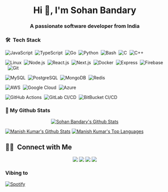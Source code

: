 <h1 align="center">Hi 👋, I'm Sohan Bandary</h1>
<h3 align="center">A passionate software developer from India </h3>

<!-- <p align="left"> <img src="https://komarev.com/ghpvc/?username=sohan2410&label=Profile%20views&color=0e75b6&style=flat" alt="sohan2410" /> </p>


- 👨‍💻 All of my projects are available at [portfolio](https:sohanbandary.com/)

- 💬 Ask me about **python, node, express**

- 📫 How to reach me **bandarysohan24@gmail.com**

-->

### 🛠 &nbsp;Tech Stack

![JavaScript](https://img.shields.io/badge/-JavaScript-05122A?style=flat&logo=javascript)&nbsp;
![TypeScript](https://img.shields.io/badge/-TypeScript-05122A?style=flat&logo=typescript)&nbsp;
![Go](https://img.shields.io/badge/-Go-05122A?style=flat&logo=go)&nbsp;
![Python](https://img.shields.io/badge/-Python-05122A?style=flat&logo=python)&nbsp;
![Bash](https://img.shields.io/badge/-Bash-05122A?style=flat&logo=gnu-bash)&nbsp;
![C](https://img.shields.io/badge/-C-05122A?style=flat&logo=c)&nbsp;
![C++](https://img.shields.io/badge/-C++-05122A?style=flat&logo=c%2B%2B&logoColor=00599C)&nbsp;

![Linux](https://img.shields.io/badge/-Linux-05122A?style=flat&logo=linux)&nbsp;
![Node.js](https://img.shields.io/badge/-Node.js-05122A?style=flat&logo=node.js)&nbsp;
![React.js](https://img.shields.io/badge/-React-05122A?style=flat&logo=react)&nbsp;
![Next.js](https://img.shields.io/badge/-Next.js-05122A?style=flat&logo=next.js)&nbsp;
![Docker](https://img.shields.io/badge/-Docker-05122A?style=flat&logo=docker)&nbsp;
![Express](https://img.shields.io/badge/-Express.js-05122A?style=flat&logo=express)&nbsp;
![Firebase](https://img.shields.io/badge/-Firebase-05122A?style=flat&logo=firebase)&nbsp;
![Git](https://img.shields.io/badge/-Git-05122A?style=flat&logo=git)&nbsp;

![MySQL](https://img.shields.io/badge/-MySQL-05122A?style=flat&logo=mysql)&nbsp;
![PostgreSQL](https://img.shields.io/badge/-PostgreSQL-05122A?style=flat&logo=postgresql)&nbsp;
![MongoDB](https://img.shields.io/badge/-MongoDB-05122A?style=flat&logo=mongodb)&nbsp;
![Redis](https://img.shields.io/badge/-Redis-05122A?style=flat&logo=redis)&nbsp;

![AWS](https://img.shields.io/badge/-AWS-05122A?style=flat&logo=amazon)&nbsp;
![Google Cloud](https://img.shields.io/badge/-Google%20Cloud-05122A?style=flat&logo=google-cloud)&nbsp;
![Azure](https://img.shields.io/badge/Azure-05122A?style=flat&logo=microsoft-azure)&nbsp;

![GitHub Actions](https://img.shields.io/badge/-GitHub%20Actions-05122A?style=flat&logo=github-actions)&nbsp;
![GitLab CI/CD](https://img.shields.io/badge/-GitLab%20CI%2FCD-05122A?style=flat&logo=gitlab)&nbsp;
![BitBucket CI/CD](https://img.shields.io/badge/-BitBucket%20CI%2FCD-05122A?style=flat&logo=bitbucket)&nbsp;


<!--START_SECTION:waka-->
<!--END_SECTION:waka-->

### 👀 My Github Stats

<p align="center"> <a href="https://git.io/streak-stats"><img alt="Sohan Bandary's Github Stats" src="http://github-readme-streak-stats.herokuapp.com?user=sohan2410&theme=onedark&hide_border=true" /></a> </p>
<a href="https://github.com/sohan2410/github-readme-stats"><img alt="Manish Kumar's Github Stats" src="https://github-readme-stats.vercel.app/api?username=sohan2410&show_icons=true&count_private=true&theme=github_dark&hide_border=true&bg_color=0D1117" /></a> 
<a href="https://github.com/sohan2410/github-readme-stats"><img alt="Manish Kumar's Top Languages" src="https://github-readme-stats.vercel.app/api/top-langs/?username=sohan2410&langs_count=8&count_private=true&layout=compact&theme=react&hide_border=true&bg_color=0D1117" /></a> 

## 🤝🏻 &nbsp;Connect with Me

<p align="center">
<a href="https://sohanbandar.com"><img src="https://img.shields.io/badge/-sohanbandary.com-3423A6?style=flat&logo=Google-Chrome&logoColor=white"/></a>
<a href="https://linkedin.com/in/sohan-bandary"><img src="https://img.shields.io/badge/-Sohan%20Bandary-0077B5?style=flat&logo=Linkedin&logoColor=white"/></a>
<a href="mailto:bandarysohan24@gmail.com"><img src="https://img.shields.io/badge/-bandarysohan24@gmail.com-D14836?style=flat&logo=Gmail&logoColor=white"/></a>
<a href="https://www.instagram.com/sohan_bandary"><img src="https://img.shields.io/badge/-@sohan_bandary-E4405F?style=flat&logo=Instagram&logoColor=white"/></a>
<!-- <a href="https://facebook.com/theninzza"><img src="https://img.shields.io/badge/-@theninzza-1877F2?style=flat&logo=Facebook&logoColor=white"/></a> -->
</p>

<!-- [![Top Langs](https://github-readme-stats.vercel.app/api/top-langs/?username=sohan2410&layout=compact)](https://github.com/manishprivet) -->


<!--  [Manish's github activity graph](https://activity-graph.herokuapp.com/graph?username=manishprivet&theme=nord&bg_color=0D1117&hide_border=true) -->


<!-- <p>&nbsp;<img align="center" src="https://github-readme-stats.vercel.app/api?username=sohan2410&show_icons=true&locale=en" alt="sohan2410" /></p> -->

### Vibing to
[![Spotify](https://spotify-live.vercel.app/api/spotify)](https://open.spotify.com/user/i6oau7ctfi1ktzdwquhn7p2nf)

